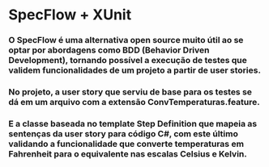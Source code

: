 # SpecFlow + XUnit

### O SpecFlow é uma alternativa open source muito útil ao se optar por abordagens como BDD (Behavior Driven Development), tornando possível a execução de testes que validem funcionalidades de um projeto a partir de user stories.

### No projeto, a user story que serviu de base para os testes se dá em um arquivo com a extensão ConvTemperaturas.feature.

### E a classe baseada no template Step Definition que mapeia as sentenças da user story para código C#, com este último validando a funcionalidade que converte temperaturas em Fahrenheit para o equivalente nas escalas Celsius e Kelvin.
